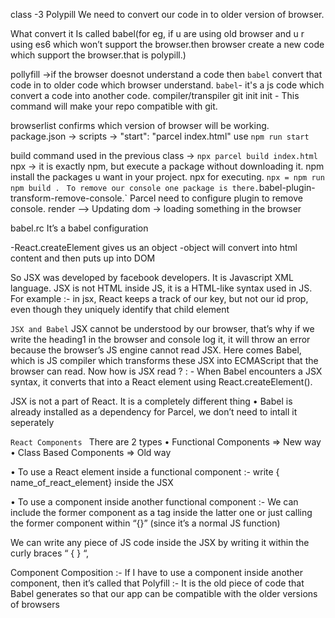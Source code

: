 class -3
Polypill
We need to convert our code in to older version of browser.

What convert it Is called babel(for eg, if u are using old browser and u r using es6 which won’t support the browser.then browser create a new code which support the browser.that is polypill.)

pollyfill ->if the browser doesnot understand a code then `babel` convert that code in to older code which browser understand.
`babel`- it's a js code which convert a code into another code.     compiler/transpiler
git init init - This command will make your repo compatible with git.

 browserlist confirms which version of browser will be working. 
package.json -> scripts -> "start": "parcel index.html"
use `npm run start`

build command used in the previous class -> `npx parcel build index.html`
npx  -> it is exactly npm,  but execute a package without downloading it.
npm install the packages u want in your project.
npx for executing.
`npx = npm run`
`npm build .`
`
To remove our console one package is there.`babel-plugin-transform-remove-console.`
Parcel need to configure plugin to remove console.
render  —> Updating dom -> loading something in the browser

babel.rc
It’s a babel configuration
 
 -React.createElement gives us an object
 -object will convert into html content and then puts up into DOM

 So JSX was developed by facebook developers. It is Javascript XML
language. JSX is not HTML inside JS, it is a HTML-like syntax used in JS. For example :- in jsx, React keeps a track of our key,
but not our id prop, even though they uniquely identify that child element

`JSX and Babel`
JSX cannot be understood by our browser, that’s why if we write the heading1 in the browser and console log it, it will
throw an error because the browser’s JS engine cannot read JSX. Here comes Babel, which is JS compiler which transforms
these JSX into ECMAScript that the browser can read.
Now how is JSX read ? : - When Babel encounters a JSX syntax, it converts that into a React element using  React.createElement().

JSX is not a part of React. It is a completely different thing
• Babel is already installed as a dependency for Parcel, we don’t need to intall it seperately

`React Components `
There are 2 types
• Functional Components => New way
• Class Based Components => Old way

• To use a React element inside a functional component :- write { name_of_react_element} inside the JSX

• To use a component inside another functional component :- We can include the former component as a tag inside
the latter one or just calling the former component within “{}” (since it’s a normal JS function) 

We can write any piece of JS code inside the JSX by writing it within the curly braces “ { } “,

Component Composition :- If I have to use a component inside another component, then it’s called that
Polyfill :- It is the old piece of code that Babel generates so that our app can be compatible with the older versions of
browsers
